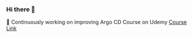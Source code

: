 ### Hi there 👋

🔭 Continuously working on improving Argo CD Course on Udemy <a href="https://bit.ly/3JRtKKS" target="_blank">Course Link</a>

<!--
**mabusaa/mabusaa** is a ✨ _special_ ✨ repository because its `README.md` (this file) appears on your GitHub profile.

Here are some ideas to get you started:

- 🌱 I’m currently learning ...
- 👯 I’m looking to collaborate on ...
- 🤔 I’m looking for help with ...
- 💬 Ask me about ...
- 📫 How to reach me: ...
- 😄 Pronouns: ...
- ⚡ Fun fact: ...
-->
